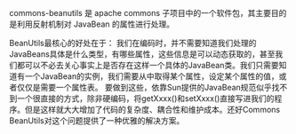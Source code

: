 commons-beanutils 是 apache commons 子项目中的一个软件包，其主要目的是利用反射机制对 JavaBean 的属性进行处理。

BeanUtils最核心的好处在于：
我们在编码时，并不需要知道我们处理的JavaBeans具体是什么类型，有哪些属性，这些信息是可以动态获取的，甚至我们都可以不必去关心事实上是否存在这样一个具体的JavaBean类。我们只需要知道有一个JavaBean的实例，我们需要从中取得某个属性，设定某个属性的值，或者仅仅是需要一个属性表。
要做到这些，依靠Sun提供的JavaBean规范似乎找不到一个很直接的方式，除非硬编码，将getXxxx()和setXxxx()直接写进我们的程序。但是这样就大大增加了代码的复杂度、耦合性和维护成本。还好Commons BeanUtils对这个问题提供了一种优雅的解决方案。
